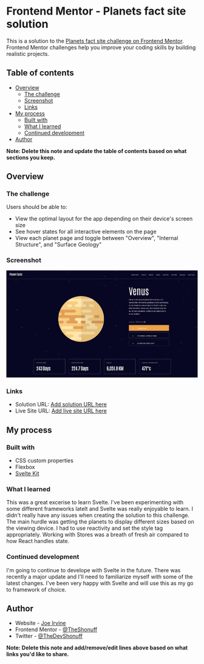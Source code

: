 # Frontend Mentor - Planets fact site solution

This is a solution to the [Planets fact site challenge on Frontend Mentor](https://www.frontendmentor.io/challenges/planets-fact-site-gazqN8w_f). Frontend Mentor challenges help you improve your coding skills by building realistic projects.

## Table of contents

- [Overview](#overview)
  - [The challenge](#the-challenge)
  - [Screenshot](#screenshot)
  - [Links](#links)
- [My process](#my-process)
  - [Built with](#built-with)
  - [What I learned](#what-i-learned)
  - [Continued development](#continued-development)
- [Author](#author)

**Note: Delete this note and update the table of contents based on what sections you keep.**

## Overview

### The challenge

Users should be able to:

- View the optimal layout for the app depending on their device's screen size
- See hover states for all interactive elements on the page
- View each planet page and toggle between "Overview", "Internal Structure", and "Surface Geology"

### Screenshot

![](./screenshot.jpg)

### Links

- Solution URL: [Add solution URL here](https://github.com/TheShonuff/space-facts)
- Live Site URL: [Add live site URL here](https://creative-gelato-398182.netlify.app)

## My process

### Built with

- CSS custom properties
- Flexbox
- [Svelte Kit](https://kit.svelte.dev/)

### What I learned

This was a great excerise to learn Svelte. I've been experimenting with some different frameworks latelt and Svelte was really enjoyable to learn. I didn't really have any issues when creating the solution to this challenge. The main hurdle was getting the planets to display different sizes based on the viewing device. I had to use reactivity and set the style tag appropriately. Working with Stores was a breath of fresh air compared to how React handles state.

### Continued development

I'm going to continue to develope with Svelte in the future. There was recently a major update and I'll need to familiarize myself with some of the latest changes. I've been very happy with Svelte and will use this as my go to framework of choice.

## Author

- Website - [Joe Irvine](https://www.joeirvine.com)
- Frontend Mentor - [@TheShonuff](https://www.frontendmentor.io/profile/TheShonuff)
- Twitter - [@TheDevShonuff](https://twitter.com/TheDevShonuff)

**Note: Delete this note and add/remove/edit lines above based on what links you'd like to share.**
